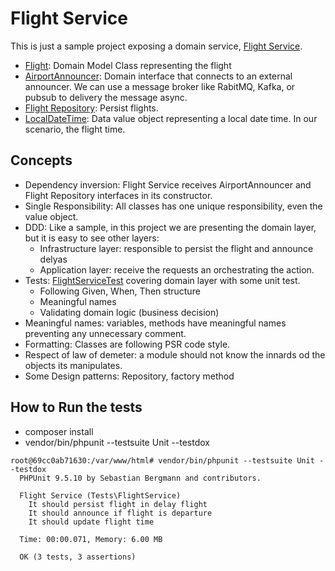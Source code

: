 # Flight Service
This is just a sample project exposing a domain service, [Flight Service](https://github.com/arturhayne/FlightService/blob/main/src/FlightService.php).

- [Flight](https://github.com/arturhayne/FlightService/blob/main/src/Flight.php): Domain Model Class representing the flight
- [AirportAnnouncer](https://github.com/arturhayne/FlightService/blob/main/src/AirportAnnouncer.php): Domain interface that connects to an external announcer. 
We can use a message broker like RabitMQ, Kafka, or pubsub to delivery the message async.
- [Flight Repository](https://github.com/arturhayne/FlightService/blob/main/src/FlightRepository.php): Persist flights. 
- [LocalDateTime](https://github.com/arturhayne/FlightService/blob/main/src/LocalDateTime.php): Data value object representing a local date time. In our scenario, the flight time.

## Concepts
 - Dependency inversion: Flight Service receives AirportAnnouncer and Flight Repository interfaces in its constructor.
 - Single Responsibility: All classes has one unique responsibility, even the value object.
 - DDD: Like a sample, in this project we are presenting the domain layer, but it is easy to see other layers:
    - Infrastructure layer: responsible to persist the flight and announce delyas
    - Application layer: receive the requests an orchestrating the action.
 - Tests: [FlightServiceTest](https://github.com/arturhayne/FlightService/blob/main/tests/Unit/FlightServiceTest.php) covering domain layer with some unit test.
    - Following Given, When, Then structure
    - Meaningful names
    - Validating domain logic (business decision)
 - Meaningful names: variables, methods have meaningful names preventing any unnecessary comment.   
 - Formatting: Classes are following PSR code style. 
 - Respect of law of demeter: a module should not know the innards od the objects its manipulates.
 - Some Design patterns: Repository, factory method
 
 ## How to Run the tests
 - composer install
 - vendor/bin/phpunit --testsuite Unit --testdox
 
 ```
 root@69cc0ab71630:/var/www/html# vendor/bin/phpunit --testsuite Unit --testdox
   PHPUnit 9.5.10 by Sebastian Bergmann and contributors.
   
   Flight Service (Tests\FlightService)
     It should persist flight in delay flight
     It should announce if flight is departure
     It should update flight time
   
   Time: 00:00.071, Memory: 6.00 MB
   
   OK (3 tests, 3 assertions)
```
